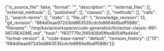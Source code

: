 {"is_source_file": false, "format": "", "description": "", "external_files": [], "external_methods": [], "published": [], "classes": [], "methods": [], "calls": [], "search-terms": [], "state": 2, "file_id": 1, "knowledge_revision": 13, "git_revision": "684d0eae972d3dd863535cdcfe8664e6baff588b", "filename": "/tmp/kavia/workspace/code-generation/tictactoe-classic-991-997/README.md", "hash": "f837779c2f45d08d5ffea8054ffad44e", "format-version": 4, "code-base-name": "default", "revision_history": [{"13": "684d0eae972d3dd863535cdcfe8664e6baff588b"}]}